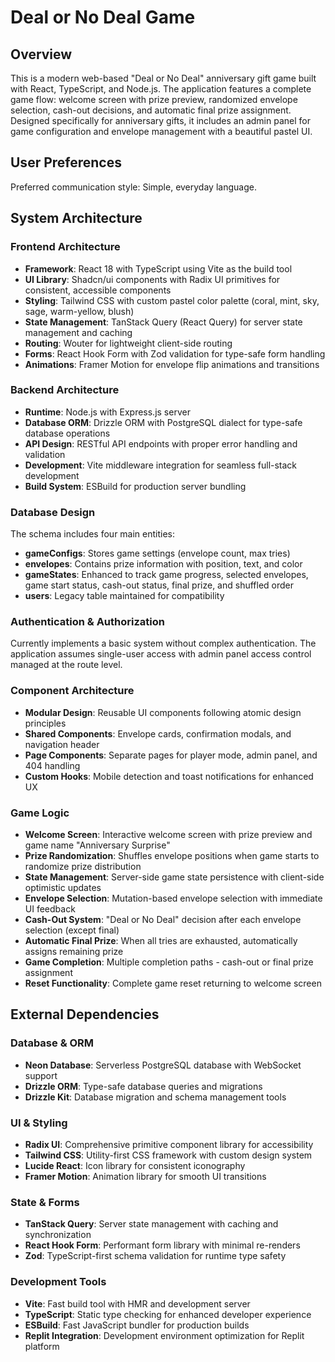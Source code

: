 # Deal or No Deal Game

## Overview

This is a modern web-based "Deal or No Deal" anniversary gift game built with React, TypeScript, and Node.js. The application features a complete game flow: welcome screen with prize preview, randomized envelope selection, cash-out decisions, and automatic final prize assignment. Designed specifically for anniversary gifts, it includes an admin panel for game configuration and envelope management with a beautiful pastel UI.

## User Preferences

Preferred communication style: Simple, everyday language.

## System Architecture

### Frontend Architecture
- **Framework**: React 18 with TypeScript using Vite as the build tool
- **UI Library**: Shadcn/ui components with Radix UI primitives for consistent, accessible components
- **Styling**: Tailwind CSS with custom pastel color palette (coral, mint, sky, sage, warm-yellow, blush)
- **State Management**: TanStack Query (React Query) for server state management and caching
- **Routing**: Wouter for lightweight client-side routing
- **Forms**: React Hook Form with Zod validation for type-safe form handling
- **Animations**: Framer Motion for envelope flip animations and transitions

### Backend Architecture
- **Runtime**: Node.js with Express.js server
- **Database ORM**: Drizzle ORM with PostgreSQL dialect for type-safe database operations
- **API Design**: RESTful API endpoints with proper error handling and validation
- **Development**: Vite middleware integration for seamless full-stack development
- **Build System**: ESBuild for production server bundling

### Database Design
The schema includes four main entities:
- **gameConfigs**: Stores game settings (envelope count, max tries)
- **envelopes**: Contains prize information with position, text, and color
- **gameStates**: Enhanced to track game progress, selected envelopes, game start status, cash-out status, final prize, and shuffled order
- **users**: Legacy table maintained for compatibility

### Authentication & Authorization
Currently implements a basic system without complex authentication. The application assumes single-user access with admin panel access control managed at the route level.

### Component Architecture
- **Modular Design**: Reusable UI components following atomic design principles
- **Shared Components**: Envelope cards, confirmation modals, and navigation header
- **Page Components**: Separate pages for player mode, admin panel, and 404 handling
- **Custom Hooks**: Mobile detection and toast notifications for enhanced UX

### Game Logic
- **Welcome Screen**: Interactive welcome screen with prize preview and game name "Anniversary Surprise"
- **Prize Randomization**: Shuffles envelope positions when game starts to randomize prize distribution
- **State Management**: Server-side game state persistence with client-side optimistic updates
- **Envelope Selection**: Mutation-based envelope selection with immediate UI feedback
- **Cash-Out System**: "Deal or No Deal" decision after each envelope selection (except final)
- **Automatic Final Prize**: When all tries are exhausted, automatically assigns remaining prize
- **Game Completion**: Multiple completion paths - cash-out or final prize assignment
- **Reset Functionality**: Complete game reset returning to welcome screen

## External Dependencies

### Database & ORM
- **Neon Database**: Serverless PostgreSQL database with WebSocket support
- **Drizzle ORM**: Type-safe database queries and migrations
- **Drizzle Kit**: Database migration and schema management tools

### UI & Styling
- **Radix UI**: Comprehensive primitive component library for accessibility
- **Tailwind CSS**: Utility-first CSS framework with custom design system
- **Lucide React**: Icon library for consistent iconography
- **Framer Motion**: Animation library for smooth UI transitions

### State & Forms
- **TanStack Query**: Server state management with caching and synchronization
- **React Hook Form**: Performant form library with minimal re-renders
- **Zod**: TypeScript-first schema validation for runtime type safety

### Development Tools
- **Vite**: Fast build tool with HMR and development server
- **TypeScript**: Static type checking for enhanced developer experience
- **ESBuild**: Fast JavaScript bundler for production builds
- **Replit Integration**: Development environment optimization for Replit platform